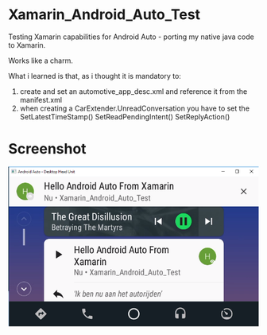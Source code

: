 # Xamarin_Android_Auto_Test
Testing Xamarin capabilities for Android Auto - porting my native java code to Xamarin. 

Works like a charm. 

What i learned is that, as i thought it is mandatory to:

1) create and set an automotive_app_desc.xml and reference it from the manifest.xml
2) when creating a CarExtender.UnreadConversation you have to set the 
      SetLatestTimeStamp()
      SetReadPendingIntent()
      SetReplyAction()
      
# Screenshot
![alt text](https://github.com/Verthosa/Xamarin_Android_Auto_Test/blob/master/xamarin_android_auto.png)
